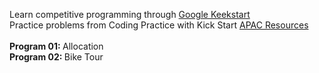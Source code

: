 Learn competitive programming through [Google Keekstart](https://codingcompetitionsonair.withgoogle.com/)
<br/>
Practice problems from Coding Practice with Kick Start [APAC Resources](https://codingcompetitionsonair.withgoogle.com/events/cpwks-apac/resources)
<br/>
<br/> <b> Program 01: </b> Allocation
<br/> <b> Program 02: </b> Bike Tour